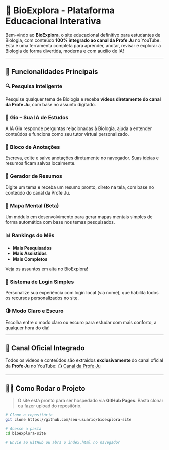 # 🌱 BioExplora - Plataforma Educacional Interativa

Bem-vindo ao **BioExplora**, o site educacional definitivo para estudantes de Biologia, com conteúdo **100% integrado ao canal da Profe Ju** no YouTube. Esta é uma ferramenta completa para aprender, anotar, revisar e explorar a Biologia de forma divertida, moderna e com auxílio de IA!

---

## 🚀 Funcionalidades Principais

### 🔍 Pesquisa Inteligente
Pesquise qualquer tema de Biologia e receba **vídeos diretamente do canal da Profe Ju**, com base no assunto digitado.

### 🤖 Gio – Sua IA de Estudos
A IA **Gio** responde perguntas relacionadas à Biologia, ajuda a entender conteúdos e funciona como seu tutor virtual personalizado.

### 📝 Bloco de Anotações
Escreva, edite e salve anotações diretamente no navegador. Suas ideias e resumos ficam salvos localmente.

### 🧠 Gerador de Resumos
Digite um tema e receba um resumo pronto, direto na tela, com base no conteúdo do canal da Profe Ju.

### 🧩 Mapa Mental (Beta)
Um módulo em desenvolvimento para gerar mapas mentais simples de forma automática com base nos temas pesquisados.

### 📊 Rankings do Mês
- **Mais Pesquisados**
- **Mais Assistidos**
- **Mais Completos**

Veja os assuntos em alta no BioExplora!

### 👤 Sistema de Login Simples
Personalize sua experiência com login local (via nome), que habilita todos os recursos personalizados no site.

### 🌗 Modo Claro e Escuro
Escolha entre o modo claro ou escuro para estudar com mais conforto, a qualquer hora do dia!

---

## 🔗 Canal Oficial Integrado

Todos os vídeos e conteúdos são extraídos **exclusivamente** do canal oficial da **Profe Ju** no YouTube:
📺 [Canal da Profe Ju](https://www.youtube.com/@profeju)

---

## 👩‍💻 Como Rodar o Projeto

> O site está pronto para ser hospedado via **GitHub Pages**. Basta clonar ou fazer upload do repositório.

```bash
# Clone o repositório
git clone https://github.com/seu-usuario/bioexplora-site

# Acesse a pasta
cd bioexplora-site

# Envie ao GitHub ou abra o index.html no navegador
